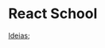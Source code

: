 # React School

[Ideias](https://medium.com/@dtkatz/10-react-starter-project-ideas-to-get-you-coding-5b35782e1831);
